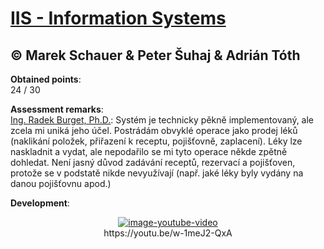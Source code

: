 # [IIS - Information Systems](https://www.fit.vutbr.cz/study/courses/index.php.en?id=12157)
## © Marek Schauer & Peter Šuhaj & Adrián Tóth

**Obtained points**:<br>
24 / 30

**Assessment remarks**:<br>
[Ing. Radek Burget, Ph.D.](http://www.fit.vutbr.cz/~burgetr/index.php.cs): Systém je technicky pěkně implementovaný, ale zcela mi uniká jeho účel. Postrádám obvyklé operace jako prodej léků (naklikání položek, přiřazení k receptu, pojišťovně, zaplacení). Léky lze naskladnit a vydat, ale nepodařilo se mi tyto operace někde zpětně dohledat. Není jasný důvod zadávání receptů, rezervací a pojišťoven, protože se v podstatě nikde nevyužívají (např. jaké léky byly vydány na danou pojišťovnu apod.)

**Development**:<br>
<p align="center">
	<a href="https://youtu.be/w-1meJ2-QxA">
		<img src="http://img.youtube.com/vi/w-1meJ2-QxA/0.jpg" alt="image-youtube-video">
	</a>
	<br>
	https://youtu.be/w-1meJ2-QxA
</p>

